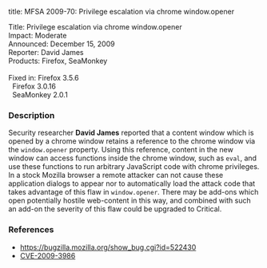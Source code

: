 title: MFSA 2009-70: Privilege escalation via chrome window.opener

<p>
<span class="label">Title:</span>      Privilege escalation via chrome window.opener<br/>
<span class="label">Impact:</span>     Moderate<br/>
<span class="label">Announced:</span>  December 15, 2009<br/>
<span class="label">Reporter:</span>   David James<br/>
<span class="label">Products:</span>   Firefox, SeaMonkey<br/>
<br/>
<span class="label">Fixed in:</span>   Firefox 3.5.6<br/>
<span class="label">&#160;</span>      Firefox 3.0.16<br/>
<span class="label">&#160;</span>      SeaMonkey 2.0.1<br/>
</p>


<h3>Description</h3>

<p>Security researcher <strong>David James</strong> reported that a
content window which is opened by a chrome window retains a reference
to the chrome window via the <code>window.opener</code> property.  Using
this reference, content in the new window can access functions 
inside the chrome window, such as <code>eval</code>, and use these
functions to run arbitrary JavaScript code with chrome privileges. In
a stock Mozilla browser a remote attacker can not cause these application
dialogs to appear nor to automatically load the attack code that takes advantage
of this flaw in <code>window.opener</code>. There may be add-ons which open
potentially hostile web-content in this way, and combined with such an add-on the
severity of this flaw could be upgraded to Critical.
</p>

<h3>References</h3>

<ul>
  <li><a href="https://bugzilla.mozilla.org/show_bug.cgi?id=522430">https://bugzilla.mozilla.org/show_bug.cgi?id=522430</a></li>
  <li><a class="ex-ref" href="http://cve.mitre.org/cgi-bin/cvename.cgi?name=CVE-2009-3986">CVE-2009-3986</a></li>
</ul>




